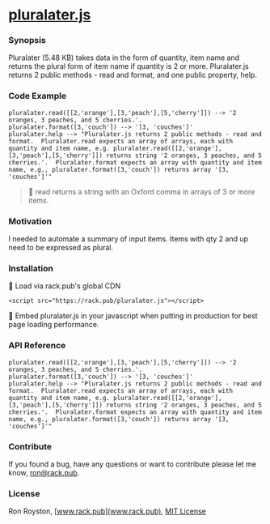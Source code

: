 # [pluralater.js](http://rack.pub/pluralater.min.js)
### Synopsis

Pluralater (5.48 KB) takes data in the form of quantity, item name and returns the plural form of item name if quantity is 2 or more.  Pluralater.js returns 2 public methods - read and format, and one public property, help. 

### Code Example
```
pluralater.read([[2,'orange'],[3,'peach'],[5,'cherry']]) --> '2 oranges, 3 peaches, and 5 cherries.'.
pluralater.format([3,'couch']) --> '[3, 'couches']'
pluralater.help --> "Pluralater.js returns 2 public methods - read and format.  Pluralater.read expects an array of arrays, each with quantity and item name, e.g. pluralater.read([[2,'orange'],[3,'peach'],[5,'cherry']]) returns string '2 oranges, 3 peaches, and 5 cherries.'.  Pluralater.format expects an array with quantity and item name, e.g., pluralater.format([3,'couch']) returns array '[3, 'couches']'"
```
> :apple: read returns a string with an Oxford comma in arrays of 3 or more items.

### Motivation

I needed to automate a summary of input items.  Items with qty 2 and up need to be expressed as plural.

### Installation

:checkered_flag: Load via rack.pub's global CDN

`<script src="https://rack.pub/pluralater.js"></script>`

:rocket:  Embed pluralater.js in your javascript when putting in production for best page loading performance.

### API Reference

```
pluralater.read([[2,'orange'],[3,'peach'],[5,'cherry']]) --> '2 oranges, 3 peaches, and 5 cherries.'.
pluralater.format([3,'couch']) --> '[3, 'couches']'
pluralater.help --> "Pluralater.js returns 2 public methods - read and format.  Pluralater.read expects an array of arrays, each with quantity and item name, e.g. pluralater.read([[2,'orange'],[3,'peach'],[5,'cherry']]) returns string '2 oranges, 3 peaches, and 5 cherries.'.  Pluralater.format expects an array with quantity and item name, e.g., pluralater.format([3,'couch']) returns array '[3, 'couches']'"
```

### Contribute

If you found a bug, have any questions or want to contribute please let me know, [ron@rack.pub](mailto:ron@rack.pub).

### License

Ron Royston, [www.rack.pub](www.rack.pub), [MIT License](https://en.wikipedia.org/wiki/MIT_License)